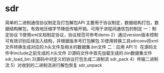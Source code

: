 # sdr
简单的二进制通信协议制定及打包解包API
  主要用于协议制定，数据结构打包，数据结构解包，有效地压缩字节降低传输开销。可用于进程间通信包的制定
  一：制定协议
  1)使用xml文档制定协议，协议规范可参考demo
  2）通过version版本控制可有效识别后续加入结构，并根据版本号打包解包
  3)使用转换工具sdrconv将xml文件转换生成对应的.h头文件及相关的数据集.bin文件
  二：应用 API
  1）在源码文件中include之前生成的.h头文件
  2)源码文件中首先加载生成的.bin数据集文件 sdr_load_bin
  3)源码中对定义的协议打包生成二进制流 sdr_pack
  4）传输二进制流
  5）对收到的二进制流进行解包恢复  sdr_unpack
